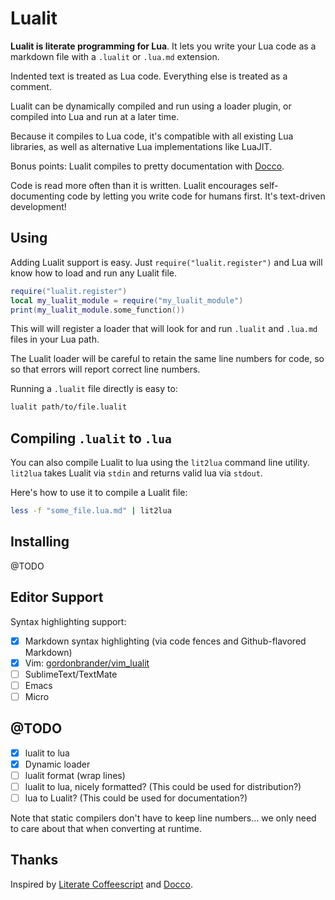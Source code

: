 # Lualit

**Lualit is literate programming for Lua**. It lets you write your Lua code as
a markdown file with a `.lualit` or `.lua.md` extension.

Indented text is treated as Lua code. Everything else is treated as a comment.

Lualit can be dynamically compiled and run using a loader plugin, or compiled
into Lua and run at a later time.

Because it compiles to Lua code, it's compatible with all existing Lua
libraries, as well as alternative Lua implementations like LuaJIT.

Bonus points: Lualit compiles to pretty documentation with
[Docco](https://github.com/rgieseke/locco).

Code is read more often than it is written. Lualit encourages self-documenting
code by letting you write code for humans first. It's text-driven development!

## Using

Adding Lualit support is easy. Just `require("lualit.register")` and Lua will
know how to load and run any Lualit file.

```lua
require("lualit.register")
local my_lualit_module = require("my_lualit_module")
print(my_lualit_module.some_function())
```

This will will register a loader that will look for and run `.lualit` and
`.lua.md` files in your Lua path.

The Lualit loader will be careful to retain the same line numbers for code, so
so that errors will report correct line numbers.

Running a `.lualit` file directly is easy to:

```bash
lualit path/to/file.lualit
```

## Compiling `.lualit` to `.lua`

You can also compile Lualit to lua using the `lit2lua` command line utility.
`lit2lua` takes Lualit via `stdin` and returns valid lua via `stdout`.

Here's how to use it to compile a Lualit file:

```bash
less -f "some_file.lua.md" | lit2lua
```

## Installing

@TODO

## Editor Support

Syntax highlighting support:

- [x] Markdown syntax highlighting (via code fences and Github-flavored Markdown)
- [x] Vim: [gordonbrander/vim_lualit](github.com/gordonbrander/vim_lualit)
- [ ] SublimeText/TextMate
- [ ] Emacs
- [ ] Micro

## @TODO

- [x] lualit to lua
- [x] Dynamic loader
- [ ] lualit format (wrap lines)
- [ ] lualit to lua, nicely formatted? (This could be used for distribution?)
- [ ] lua to Lualit? (This could be used for documentation?)

Note that static compilers don't have to keep line numbers... we only
need to care about that when converting at runtime.

## Thanks

Inspired by [Literate Coffeescript](https://github.com/jashkenas/coffeescript/issues/1786) and [Docco](https://jashkenas.github.io/docco/).